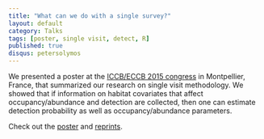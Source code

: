 ```yaml
---
title: "What can we do with a single survey?"
layout: default
category: Talks
tags: [poster, single visit, detect, R]
published: true
disqus: petersolymos
---
```


We presented a poster at the [ICCB/ECCB 2015 congress](http://http://www.iccb-eccb2015.org/) in Montpellier, France, that summarized our research on single visit methodology. We showed that if information on habitat covariates that affect occupancy/abundance and detection are collected, then one can estimate detection probability as well as occupancy/abundance parameters. 

Check out the [poster](http://figshare.com/articles/Occupancy_and_Abundance_estimation_in_the_presence_of_detection_error_What_can_we_do_with_a_single_survey_/1495329) and [reprints](https://dl.dropboxusercontent.com/u/18096698/iccb2015-solymos-poster-references.zip).


